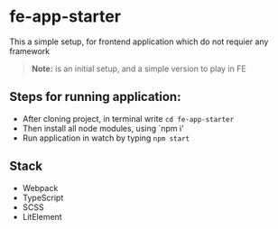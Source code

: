# fe-app-starter
This a simple setup, for frontend application which do not requier any framework

> **Note:** is an initial setup, and a simple version to play in FE

## Steps for running application:
- After cloning project, in terminal write `cd fe-app-starter`
- Then install all node modules, using `npm i'
- Run application in watch by typing `npm start`

## Stack
- Webpack
- TypeScript
- SCSS
- LitElement
